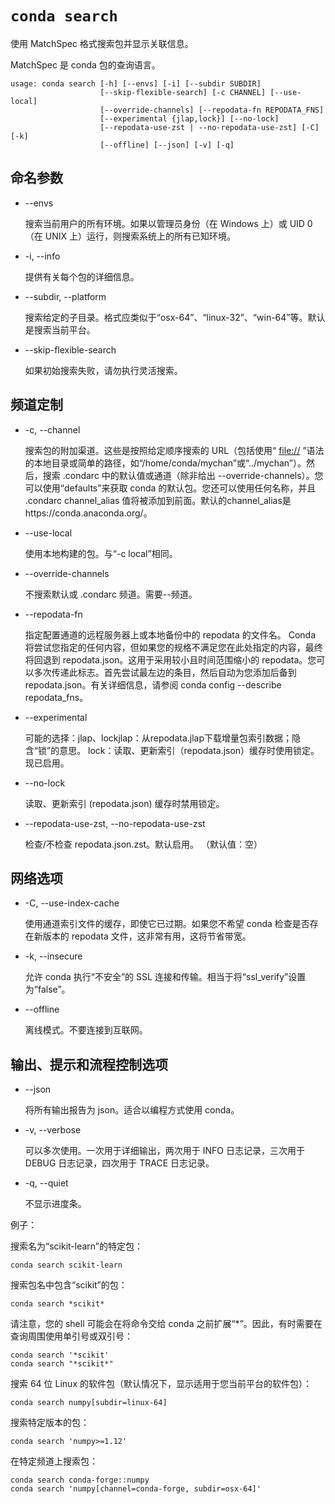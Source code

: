 # `conda search`



使用 MatchSpec 格式搜索包并显示关联信息。

MatchSpec 是 conda 包的查询语言。



```
usage: conda search [-h] [--envs] [-i] [--subdir SUBDIR]
                    [--skip-flexible-search] [-c CHANNEL] [--use-local]
                    [--override-channels] [--repodata-fn REPODATA_FNS]
                    [--experimental {jlap,lock}] [--no-lock]
                    [--repodata-use-zst | --no-repodata-use-zst] [-C] [-k]
                    [--offline] [--json] [-v] [-q]
```

## 命名参数

- --envs

  搜索当前用户的所有环境。如果以管理员身份（在 Windows 上）或 UID 0（在 UNIX 上）运行，则搜索系统上的所有已知环境。

- -i, --info

  提供有关每个包的详细信息。

- --subdir, --platform

  搜索给定的子目录。格式应类似于“osx-64”、“linux-32”、“win-64”等。默认是搜索当前平台。

- --skip-flexible-search

  如果初始搜索失败，请勿执行灵活搜索。

## 频道定制

- -c, --channel

  搜索包的附加渠道。这些是按照给定顺序搜索的 URL（包括使用“ [file://](file:///) ”语法的本地目录或简单的路径，如“/home/conda/mychan”或“../mychan”）。然后，搜索 .condarc 中的默认值或通道（除非给出 --override-channels）。您可以使用“defaults”来获取 conda 的默认包。您还可以使用任何名称，并且 .condarc channel_alias 值将被添加到前面。默认的channel_alias是https://conda.anaconda.org/。

- --use-local

  使用本地构建的包。与“-c local”相同。

- --override-channels

  不搜索默认或 .condarc 频道。需要--频道。

- --repodata-fn

  指定配置通道的远程服务器上或本地备份中的 repodata 的文件名。 Conda 将尝试您指定的任何内容，但如果您的规格不满足您在此处指定的内容，最终将回退到 repodata.json。这用于采用较小且时间范围缩小的 repodata。您可以多次传递此标志。首先尝试最左边的条目，然后自动为您添加后备到 repodata.json。有关详细信息，请参阅 conda config --describe repodata_fns。

- --experimental

  可能的选择：jlap、lockjlap：从repodata.jlap下载增量包索引数据；隐含“锁”的意思。 lock：读取、更新索引（repodata.json）缓存时使用锁定。现已启用。

- --no-lock

  读取、更新索引 (repodata.json) 缓存时禁用锁定。

- --repodata-use-zst, --no-repodata-use-zst

  检查/不检查 repodata.json.zst。默认启用。 （默认值：空）

## 网络选项

- -C, --use-index-cache

  使用通道索引文件的缓存，即使它已过期。如果您不希望 conda 检查是否存在新版本的 repodata 文件，这非常有用，这将节省带宽。

- -k, --insecure

  允许 conda 执行“不安全”的 SSL 连接和传输。相当于将“ssl_verify”设置为“false”。

- --offline

  离线模式。不要连接到互联网。

## 输出、提示和流程控制选项

- --json

  将所有输出报告为 json。适合以编程方式使用 conda。

- -v, --verbose

  可以多次使用。一次用于详细输出，两次用于 INFO 日志记录，三次用于 DEBUG 日志记录，四次用于 TRACE 日志记录。

- -q, --quiet

  不显示进度条。



例子：

搜索名为“scikit-learn”的特定包：

```
conda search scikit-learn
```

搜索包名中包含“scikit”的包：

```
conda search *scikit*
```

请注意，您的 shell 可能会在将命令交给 conda 之前扩展“*”。因此，有时需要在查询周围使用单引号或双引号：

```
conda search '*scikit'
conda search "*scikit*"
```

搜索 64 位 Linux 的软件包（默认情况下，显示适用于您当前平台的软件包）：

```
conda search numpy[subdir=linux-64]
```

搜索特定版本的包：

```
conda search 'numpy>=1.12'
```

在特定频道上搜索包：

```
conda search conda-forge::numpy
conda search 'numpy[channel=conda-forge, subdir=osx-64]'
```